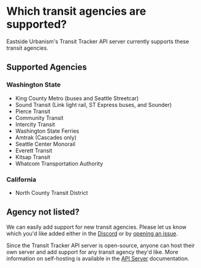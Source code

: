 # Which transit agencies are supported?

Eastside Urbanism's Transit Tracker API server currently supports these transit agencies.

## Supported Agencies

### Washington State

- King County Metro (buses and Seattle Streetcar)
- Sound Transit (Link light rail, ST Express buses, and Sounder)
- Pierce Transit
- Community Transit
- Intercity Transit
- Washington State Ferries
- Amtrak (Cascades only)
- Seattle Center Monorail
- Everett Transit
- Kitsap Transit
- Whatcom Transportation Authority

### California

- North County Transit District

## Agency not listed?

We can easily add support for new transit agencies. Please let us know which you'd like added either in the [Discord](https://discord.com/invite/zhXKQ4vMp8) or by [opening an issue](https://github.com/EastsideUrbanism/transit-tracker/issues).

Since the Transit Tracker API server is open-source, anyone can host their own server and add support for any transit agency they'd like. More information on self-hosting is available in the [API Server](../../03-advanced/api-server.md) documentation.
